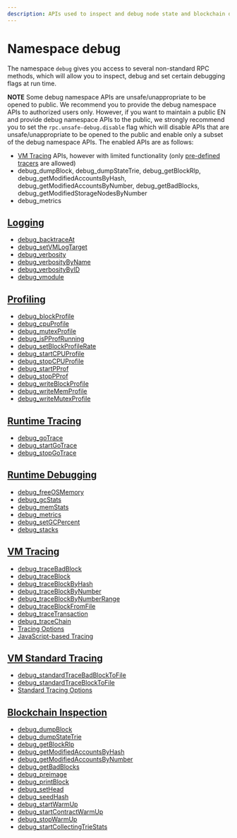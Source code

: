 ```yaml
---
description: APIs used to inspect and debug node state and blockchain data at run time.
---
```


# Namespace debug <a id="namespace-debug"></a>

The namespace `debug` gives you access to several non-standard RPC methods, which will allow you to inspect, debug and set certain debugging flags at run time.

**NOTE** Some debug namespace APIs are unsafe/unappropriate to be opened to public.
We recommend you to provide the debug namespace APIs to authorized users only.
However, if you want to maintain a public EN and provide debug namespace APIs to the public,
we strongly recommend you to set the `rpc.unsafe-debug.disable` flag which will disable APIs
that are unsafe/unappropriate to be opened to the public and enable only a subset of the debug namespace APIs.
The enabled APIs are as follows:

- [VM Tracing](./debug/tracing.md) APIs, however with limited functionality (only [pre-defined tracers](./debug/tracing.md#tracing-options) are allowed)
- debug_dumpBlock, debug_dumpStateTrie, debug_getBlockRlp, debug_getModifiedAccountsByHash, debug_getModifiedAccountsByNumber, debug_getBadBlocks, debug_getModifiedStorageNodesByNumber
- debug_metrics

## [Logging](./debug/logging.md) <a id="logging"></a>

- [debug_backtraceAt](./debug/logging.md#debug_backtraceat)
- [debug_setVMLogTarget](./debug/logging.md#debug_setvmlogtarget)
- [debug_verbosity](./debug/logging.md#debug_verbosity)
- [debug_verbosityByName](./debug/logging.md#debug_verbositybyname)
- [debug_verbosityByID](./debug/logging.md#debug_verbositybyid)
- [debug_vmodule](./debug/logging.md#debug_vmodule)

## [Profiling](./debug/profile.md) <a id="profiling"></a>

- [debug_blockProfile](./debug/profile.md#debug_blockprofile)
- [debug_cpuProfile](./debug/profile.md#debug_cpuprofile)
- [debug_mutexProfile](./debug/profile.md#debug_mutexprofile)
- [debug_isPProfRunning](./debug/profile.md#debug_ispprofrunning)
- [debug_setBlockProfileRate](./debug/profile.md#debug_setblockprofilerate)
- [debug_startCPUProfile](./debug/profile.md#debug_startcpuprofile)
- [debug_stopCPUProfile](./debug/profile.md#debug_stopcpuprofile)
- [debug_startPProf](./debug/profile.md#debug_startpprof)
- [debug_stopPProf](./debug/profile.md#debug_stoppprof)
- [debug_writeBlockProfile](./debug/profile.md#debug_writeblockprofile)
- [debug_writeMemProfile](./debug/profile.md#debug_writememprofile)
- [debug_writeMutexProfile](./debug/profile.md#debug_writemutexprofile)

## [Runtime Tracing](./debug/go_trace.md) <a id="runtime-tracing"></a>

- [debug_goTrace](./debug/go_trace.md#debug_gotrace)
- [debug_startGoTrace](./debug/go_trace.md#debug_startgotrace)
- [debug_stopGoTrace](./debug/go_trace.md#debug_stopgotrace)

## [Runtime Debugging](./debug/runtime.md) <a id="runtime-debugging"></a>

- [debug_freeOSMemory](./debug/runtime.md#debug_freeosmemory)
- [debug_gcStats](./debug/runtime.md#debug_gcstats)
- [debug_memStats](./debug/runtime.md#debug_memstats)
- [debug_metrics](./debug/runtime.md#debug_metrics)
- [debug_setGCPercent](./debug/runtime.md#debug_setgcpercent)
- [debug_stacks](./debug/runtime.md#debug_stacks)

## [VM Tracing](./debug/tracing.md) <a id="vm-tracing"></a>

- [debug_traceBadBlock](./debug/tracing.md#debug_tracebadblock)
- [debug_traceBlock](./debug/tracing.md#debug_traceblock)
- [debug_traceBlockByHash](./debug/tracing.md#debug_traceblockbyhash)
- [debug_traceBlockByNumber](./debug/tracing.md#debug_traceblockbynumber)
- [debug_traceBlockByNumberRange](./debug/tracing.md#debug_traceblockbynumberrange)
- [debug_traceBlockFromFile](./debug/tracing.md#debug_traceblockfromfile)
- [debug_traceTransaction](./debug/tracing.md#debug_tracetransaction)
- [debug_traceChain](./debug/tracing.md#debug_tracechain)
- [Tracing Options](./debug/tracing.md#tracing-options)
- [JavaScript-based Tracing](./debug/tracing.md#javascript-based-tracing)

## [VM Standard Tracing](./debug/standard_tracing.md) <a id="vm-standard-tracing"></a>

- [debug_standardTraceBadBlockToFile](./debug/standard_tracing.md#debug_standardtracebadblocktofile)
- [debug_standardTraceBlockToFile](./debug/standard_tracing.md#debug_standardtraceblocktofile)
- [Standard Tracing Options](./debug/standard_tracing.md#standard-tracing-options)

## [Blockchain Inspection](./debug/blockchain.md) <a id="blockchain-inspection"></a>

- [debug_dumpBlock](./debug/blockchain.md#debug_dumpblock)
- [debug_dumpStateTrie](./debug/blockchain.md#debug_dumpstatetrie)
- [debug_getBlockRlp](./debug/blockchain.md#debug_getblockrlp)
- [debug_getModifiedAccountsByHash](./debug/blockchain.md#debug_getmodifiedaccountsbyhash)
- [debug_getModifiedAccountsByNumber](./debug/blockchain.md#debug_getmodifiedaccountsbynumber)
- [debug_getBadBlocks](./debug/blockchain.md#debug_getbadblocks)
- [debug_preimage](./debug/blockchain.md#debug_preimage)
- [debug_printBlock](./debug/blockchain.md#debug_printblock)
- [debug_setHead](./debug/blockchain.md#debug_sethead)
- [debug_seedHash](./debug/blockchain.md#debug_seedhash)
- [debug_startWarmUp](./debug/blockchain.md#debug_startwarmup)
- [debug_startContractWarmUp](./debug/blockchain.md#debug_startcontractwarmup)
- [debug_stopWarmUp](./debug/blockchain.md#debug_stopwarmup)
- [debug_startCollectingTrieStats](./debug/blockchain.md#debug_startCollectingTrieStats)
